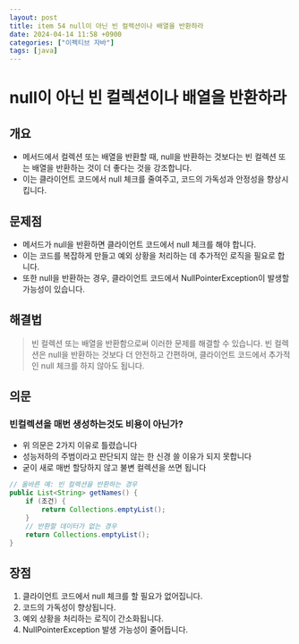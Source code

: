 ```yaml
---
layout: post
title: item 54 null이 아닌 빈 컬렉션이나 배열을 반환하라
date: 2024-04-14 11:58 +0900
categories: ["이펙티브 자바"]
tags: [java]
---
```


# null이 아닌 빈 컬렉션이나 배열을 반환하라


## 개요

- 메서드에서 컬렉션 또는 배열을 반환할 때, null을 반환하는 것보다는 빈 컬렉션 또는 배열을 반환하는 것이 더 좋다는 것을 강조합니다. 
- 이는 클라이언트 코드에서 null 체크를 줄여주고, 코드의 가독성과 안정성을 향상시킵니다.

## 문제점

- 메서드가 null을 반환하면 클라이언트 코드에서 null 체크를 해야 합니다. 
- 이는 코드를 복잡하게 만들고 예외 상황을 처리하는 데 추가적인 로직을 필요로 합니다. 
- 또한 null을 반환하는 경우, 클라이언트 코드에서 NullPointerException이 발생할 가능성이 있습니다.

## 해결법

> 빈 컬렉션 또는 배열을 반환함으로써 이러한 문제를 해결할 수 있습니다. 빈 컬렉션은 null을 반환하는 것보다 더 안전하고 간편하며, 클라이언트 코드에서 추가적인 null 체크를 하지 않아도 됩니다.


## 의문

### 빈컬렉션을 매번 생성하는것도 비용이 아닌가?
- 위 의문은 2가지 이유로 틀렸습니다
- 성능저하의 주범이라고 판단되지 않는 한 신경 쓸 이유가 되지 못합니다
- 굳이 새로 매번 할당하지 않고 불변 컬렉션을 쓰면 됩니다

```java
// 올바른 예: 빈 컬렉션을 반환하는 경우
public List<String> getNames() {
    if (조건) {
        return Collections.emptyList();
    }
    // 반환할 데이터가 없는 경우
    return Collections.emptyList();
}
```

## 장점
1. 클라이언트 코드에서 null 체크를 할 필요가 없어집니다.
2. 코드의 가독성이 향상됩니다.
3. 예외 상황을 처리하는 로직이 간소화됩니다.
4. NullPointerException 발생 가능성이 줄어듭니다.
